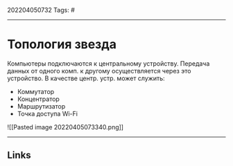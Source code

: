 202204050732
Tags: #

---

# Топология звезда
Компьютеры подключаются к центральному устройству. Передача данных от одного комп. к другому осуществляется через это устройство.
В качестве центр. устр. может служить:
- Коммутатор
- Концентратор
- Маршрутизатор
- Точка доступа Wi-Fi

![[Pasted image 20220405073340.png]]

---
## Links